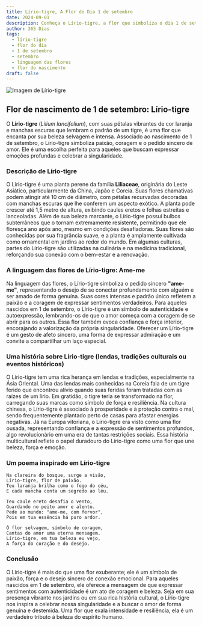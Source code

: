```yaml
---
title: Lírio-tigre, A Flor do Dia 1 de setembro
date: 2024-09-01
description: Conheça o Lírio-tigre, a flor que simboliza o dia 1 de setembro e seu significado 'Ame-me'. Explore a beleza e o simbolismo desta flor encantadora.
author: 365 Dias
tags:
  - lírio-tigre
  - flor do dia
  - 1 de setembro
  - setembro
  - linguagem das flores
  - flor do nascimento
draft: false
---
```


![Imagem de Lírio-tigre](https://cdn.pixabay.com/photo/2020/07/10/12/20/lily-5390522_960_720.jpg#center)


## Flor de nascimento de 1 de setembro: Lírio-tigre

O **Lírio-tigre** (_Lilium lancifolium_), com suas pétalas vibrantes de cor laranja e manchas escuras que lembram o padrão de um tigre, é uma flor que encanta por sua beleza selvagem e intensa. Associado ao nascimento de 1 de setembro, o Lírio-tigre simboliza paixão, coragem e o pedido sincero de amor. Ele é uma escolha perfeita para aqueles que buscam expressar emoções profundas e celebrar a singularidade.

### Descrição de Lírio-tigre

O Lírio-tigre é uma planta perene da família **Liliaceae**, originária do Leste Asiático, particularmente da China, Japão e Coreia. Suas flores chamativas podem atingir até 10 cm de diâmetro, com pétalas recurvadas decoradas com manchas escuras que lhe conferem um aspecto exótico. A planta pode crescer até 1,5 metro de altura, exibindo caules eretos e folhas estreitas e lanceoladas. Além de sua beleza marcante, o Lírio-tigre possui bulbos subterrâneos que o tornam extremamente resistente, permitindo que ele floresça ano após ano, mesmo em condições desafiadoras. Suas flores são conhecidas por sua fragrância suave, e a planta é amplamente cultivada como ornamental em jardins ao redor do mundo. Em algumas culturas, partes do Lírio-tigre são utilizadas na culinária e na medicina tradicional, reforçando sua conexão com o bem-estar e a renovação.

### A linguagem das flores de Lírio-tigre: Ame-me

Na linguagem das flores, o Lírio-tigre simboliza o pedido sincero **"ame-me"**, representando o desejo de se conectar profundamente com alguém e ser amado de forma genuína. Suas cores intensas e padrão único refletem a paixão e a coragem de expressar sentimentos verdadeiros. Para aqueles nascidos em 1 de setembro, o Lírio-tigre é um símbolo de autenticidade e autoexpressão, lembrando-os de que o amor começa com a coragem de se abrir para os outros. Essa flor também evoca confiança e força interior, encorajando a valorização da própria singularidade. Oferecer um Lírio-tigre é um gesto de afeto sincero, uma forma de expressar admiração e um convite a compartilhar um laço especial.

### Uma história sobre Lírio-tigre (lendas, tradições culturais ou eventos históricos)

O Lírio-tigre tem uma rica herança em lendas e tradições, especialmente na Ásia Oriental. Uma das lendas mais conhecidas na Coreia fala de um tigre ferido que encontrou alívio quando suas feridas foram tratadas com as raízes de um lírio. Em gratidão, o tigre teria se transformado na flor, carregando suas marcas como símbolo de força e resiliência. Na cultura chinesa, o Lírio-tigre é associado à prosperidade e à proteção contra o mal, sendo frequentemente plantado perto de casas para afastar energias negativas. Já na Europa vitoriana, o Lírio-tigre era visto como uma flor ousada, representando confiança e a expressão de sentimentos profundos, algo revolucionário em uma era de tantas restrições sociais. Essa história multicultural reflete o papel duradouro do Lírio-tigre como uma flor que une beleza, força e emoção.

### Um poema inspirado em Lírio-tigre

```
Na clareira do bosque, surge a visão,  
Lírio-tigre, flor de paixão.  
Teu laranja brilha como o fogo do céu,  
E cada mancha conta um segredo ao léu.  

Teu caule ereto desafia o vento,  
Guardando no peito amor e alento.  
Pede ao mundo: "ame-me, com fervor",  
Pois em tua essência há puro ardor.  

Ó flor selvagem, símbolo de coragem,  
Cantas do amor uma eterna mensagem.  
Lírio-tigre, em tua beleza eu vejo,  
A força do coração e do desejo.  
```

### Conclusão

O Lírio-tigre é mais do que uma flor exuberante; ele é um símbolo de paixão, força e o desejo sincero de conexão emocional. Para aqueles nascidos em 1 de setembro, ele oferece a mensagem de que expressar sentimentos com autenticidade é um ato de coragem e beleza. Seja em sua presença vibrante nos jardins ou em sua rica história cultural, o Lírio-tigre nos inspira a celebrar nossa singularidade e a buscar o amor de forma genuína e destemida. Uma flor que exala intensidade e resiliência, ela é um verdadeiro tributo à beleza do espírito humano.